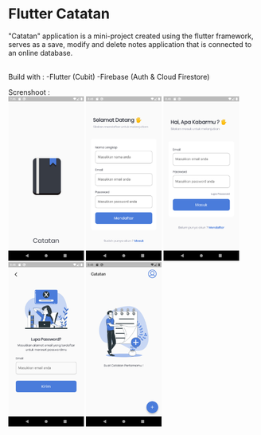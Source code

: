 <h1>Flutter Catatan</h1>

"Catatan" application is a mini-project created using the flutter framework, serves as a save, modify and delete notes application that is connected to an online database.

<br>
Build with :
    -Flutter (Cubit)
    -Firebase (Auth & Cloud Firestore)

Screnshoot :
<br>
<img height="330em" src="https://github.com/azarafath/flutter-catatan/blob/master/docs/ss1.png?raw=true"/>
<img height="330em" src="https://github.com/azarafath/flutter-catatan/blob/master/docs/ss2.png?raw=true"/>
<img height="330em" src="https://github.com/azarafath/flutter-catatan/blob/master/docs/ss3.png?raw=true"/>
<img height="330em" src="https://github.com/azarafath/flutter-catatan/blob/master/docs/ss4.png?raw=true"/>
<img height="330em" src="https://github.com/azarafath/flutter-catatan/blob/master/docs/ss5.png?raw=true"/>